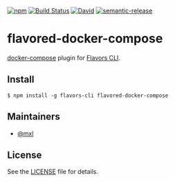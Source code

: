 [![npm](https://img.shields.io/npm/v/flavored-docker-compose.svg)](https://www.npmjs.com/package/flavored-docker-compose)
[![Build Status](https://travis-ci.org/flavors-js/flavored-docker-compose.svg?branch=master)](https://travis-ci.org/flavors-js/flavored-docker-compose)
[![David](https://img.shields.io/david/flavors-js/flavored-docker-compose.svg)](https://david-dm.org/flavors-js/flavored-docker-compose)
[![semantic-release](https://img.shields.io/badge/%20%20%F0%9F%93%A6%F0%9F%9A%80-semantic--release-e10079.svg)](https://github.com/semantic-release/semantic-release)

# flavored-docker-compose

[docker-compose](https://docs.docker.com/compose/) plugin for [Flavors CLI](https://github.com/flavors-js/flavors-cli).<br>

## Install

```text
$ npm install -g flavors-cli flavored-docker-compose
```

## Maintainers

- [@mxl](https://github.com/mxl)

## License

See the [LICENSE](https://github.com/flavors-js/flavors-cli/blob/master/LICENSE) file for details.
